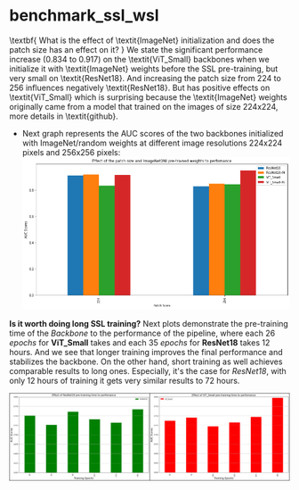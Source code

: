 # benchmark_ssl_wsl




\textbf{ What is the effect of \textit{ImageNet} initialization and does the patch size has an effect on it? } We state the significant performance increase (0.834 to 0.917) on the \textit{ViT\_Small} backbones when we initialize it with \textit{ImageNet} weights before the SSL pre-training, but very small on \textit{ResNet18}. And increasing the patch size from 224 to 256 influences negatively \textit{ResNet18}. But has positive effects on \textit{ViT\_Small} which is surprising because the \textit{ImageNet} weights originally came from a model that trained on the images of size 224x224, more details in \textit{github}. 

- Next graph represents the AUC scores of the two backbones initialized with ImageNet/random weights at different image resolutions 224x224 pixels and 256x256 pixels: 
![plot](./output.png)

**Is it worth doing long SSL training?** Next plots demonstrate the pre-training time of the _Backbone_ to the performance of the pipeline, where each 26 _epochs_ for **ViT_Small** takes and each 35 _epochs_ for **ResNet18** takes 12 hours. And we see that longer training improves the final performance and stabilizes the backbone. On the other hand, short training as well achieves comparable results to long ones. Especially, it's the case for _ResNet18_, with only 12 hours of training it gets very similar results to 72 hours.

![plot](./duration.png)
